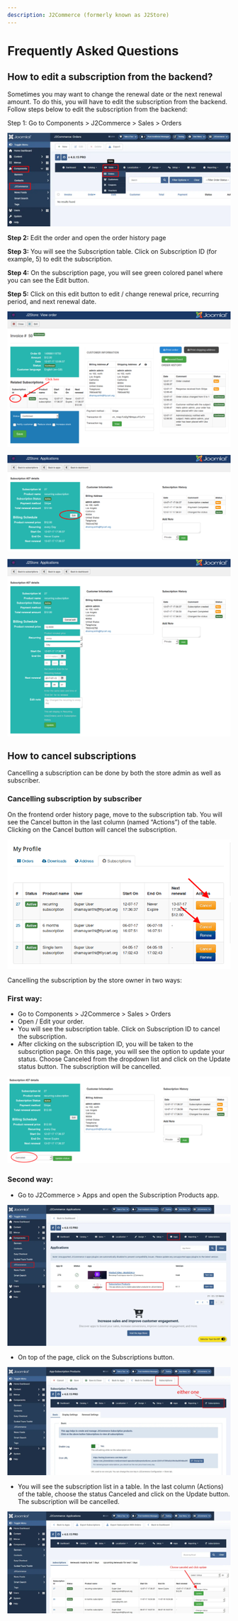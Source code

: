 ```yaml
---
description: J2Commerce (formerly known as J2Store)
---
```


# Frequently Asked Questions

## How to edit a subscription from the backend? <a href="#how-to-edit-subscription-from-backend" id="how-to-edit-subscription-from-backend"></a>

Sometimes you may want to change the renewal date or the next renewal amount. To do this, you will have to edit the subscription from the backend. Follow steps below to edit the subscription from the backend:

Step 1: Go to Components > J2Commerce > Sales > Orders

![](<../../assets/sales-orders.webp>)

**Step 2:** Edit the order and open the order history page

**Step 3:** You will see the Subscription table. Click on Subscription ID (for example, 5) to edit the subscription.

**Step 4:** On the subscription page, you will see green colored panel where you can see the Edit button.

**Step 5:** Click on this edit button to edit / change renewal price, recurring period, and next renewal date.

![edit subs](https://raw.githubusercontent.com/j2store/doc-images/master/subscriptions-and-memberships/frequently-asked-questions/edit-subs.png)

![edit subs1](https://raw.githubusercontent.com/j2store/doc-images/master/subscriptions-and-memberships/frequently-asked-questions/edit-subs-1.png)

![edit subs3](https://raw.githubusercontent.com/j2store/doc-images/master/subscriptions-and-memberships/frequently-asked-questions/edit-subs-3.png)

## How to cancel subscriptions <a href="#how-to-cancel-subscription" id="how-to-cancel-subscription"></a>

Cancelling a subscription can be done by both the store admin as well as subscriber.

### Cancelling subscription by subscriber <a href="#cancelling-subscription-by-subscriber" id="cancelling-subscription-by-subscriber"></a>

On the frontend order history page, move to the subscription tab. You will see the Cancel button in the last column (named “Actions”) of the table. Clicking on the Cancel button will cancel the subscription.

![cancel subs](https://raw.githubusercontent.com/j2store/doc-images/master/subscriptions-and-memberships/frequently-asked-questions/cancel-subsc-3.png)

Cancelling the subscription by the store owner in two ways:

### First way: <a href="#first-way" id="first-way"></a>

* Go to Components > J2Commerce > Sales > Orders
* Open / Edit your order.
* You will see the subscription table. Click on Subscription ID to cancel the subscription.
* After clicking on the subscription ID, you will be taken to the subscription page. On this page, you will see the option to update your status. Choose Canceled from the dropdown list and click on the Update status button. The subscription will be cancelled.

![cancel susbs first way](https://raw.githubusercontent.com/j2store/doc-images/master/subscriptions-and-memberships/frequently-asked-questions/cancel-subsc-1.png)

### Second way: <a href="#second-way" id="second-way"></a>

* Go to J2Commerce > Apps and open the Subscription Products app.

![](<../../assets/app.webp>)

* On top of the page, click on the Subscriptions button.

![](<../../assets/sub2.webp>)

* You will see the subscription list in a table. In the last column (Actions) of the table, choose the status Canceled and click on the Update button. The subscription will be cancelled.

![cancel subs second way](../../assets/sub1.webp)
